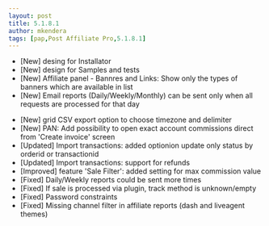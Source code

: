 ```yaml
---
layout: post
title: 5.1.8.1
author: mkendera
tags: [pap,Post Affiliate Pro,5.1.8.1]
---
```


- [New] desing for Installator
- [New] design for Samples and tests
- [New] Affiliate panel - Bannres and Links: Show only the types of banners which are available in list
- [New] Email reports (Daily/Weekly/Monthly) can be sent only when all requests are processed for that day

<!--more-->

- [New] grid CSV export option to choose timezone and delimiter
- [New] PAN: Add possibility to open exact account commissions direct from 'Create invoice' screen
- [Updated] Import transactions: added optionion update only status by orderid or transactionid
- [Updated] Import transactions: support for refunds
- [Improved] feature 'Sale Filter': added setting for max commission value
- [Fixed] Daily/Weekly reports could be sent more times
- [Fixed] If sale is processed via plugin, track method is unknown/empty
- [Fixed] Password constraints
- [Fixed] Missing channel filter in affiliate reports (dash and liveagent themes)
